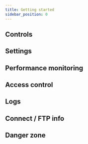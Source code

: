 ```yaml
---
title: Getting started
sidebar_position: 0
---
```


## Controls

## Settings

## Performance monitoring

## Access control

## Logs

## Connect / FTP info

## Danger zone
